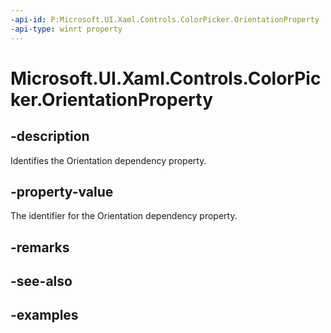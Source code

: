 ```yaml
---
-api-id: P:Microsoft.UI.Xaml.Controls.ColorPicker.OrientationProperty
-api-type: winrt property
---
```


# Microsoft.UI.Xaml.Controls.ColorPicker.OrientationProperty

<!--
public static Microsoft.UI.Xaml.DependencyProperty OrientationProperty { get; }
-->


## -description

Identifies the Orientation dependency property.


## -property-value

The identifier for the Orientation dependency property.

## -remarks

## -see-also

## -examples


